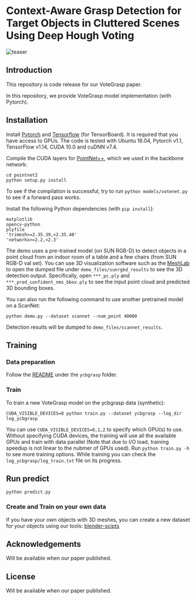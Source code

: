# Context-Aware Grasp Detection for Target Objects in Cluttered Scenes Using Deep Hough Voting

![teaser](https://github.com/hoangcuongbk80/votegrasps/tree/master/doc/teaser.png)

## Introduction
This repository is code release for our VoteGrasp paper.

In this repository, we provide VoteGrasp model implementation (with Pytorch).

## Installation

Install [Pytorch](https://pytorch.org/get-started/locally/) and [Tensorflow](https://github.com/tensorflow/tensorflow) (for TensorBoard). It is required that you have access to GPUs. The code is tested with Ubuntu 16.04, Pytorch v1.1, TensorFlow v1.14, CUDA 10.0 and cuDNN v7.4.

Compile the CUDA layers for [PointNet++](http://arxiv.org/abs/1706.02413), which we used in the backbone network:

    cd pointnet2
    python setup.py install

To see if the compilation is successful, try to run `python models/votenet.py` to see if a forward pass works.

Install the following Python dependencies (with `pip install`):

    matplotlib
    opencv-python
    plyfile
    'trimesh>=2.35.39,<2.35.40'
    'networkx>=2.2,<2.3'

The demo uses a pre-trained model (on SUN RGB-D) to detect objects in a point cloud from an indoor room of a table and a few chairs (from SUN RGB-D val set). You can use 3D visualization software such as the [MeshLab](http://www.meshlab.net/) to open the dumped file under `demo_files/sunrgbd_results` to see the 3D detection output. Specifically, open `***_pc.ply` and `***_pred_confident_nms_bbox.ply` to see the input point cloud and predicted 3D bounding boxes.

You can also run the following command to use another pretrained model on a ScanNet:

    python demo.py --dataset scannet --num_point 40000

Detection results will be dumped to `demo_files/scannet_results`.

## Training

### Data preparation

Follow the [README](https://github.com/hoangcuongbk80/votegrasps/tree/master/ycbgrasp/README.md) under the `ycbgrasp` folder.

### Train

To train a new VoteGrasp model on the ycbgrasp data (synthetic):

    CUDA_VISIBLE_DEVICES=0 python train.py --dataset ycbgrasp --log_dir log_ycbgrasp

You can use `CUDA_VISIBLE_DEVICES=0,1,2` to specify which GPU(s) to use. Without specifying CUDA devices, the training will use all the available GPUs and train with data parallel (Note that due to I/O load, training speedup is not linear to the nubmer of GPUs used). Run `python train.py -h` to see more training options.
While training you can check the `log_ycbgrasp/log_train.txt` file on its progress.

## Run predict

    python predict.py

### Create and Train on your own data

If you have your own objects with 3D meshes, you can create a new dataset for your objects using our tools:
    [blender-scipts](https://github.com/votegrasp/blender-scripts)

## Acknowledgements
Will be available when our paper published.

## License
Will be available when our paper published.